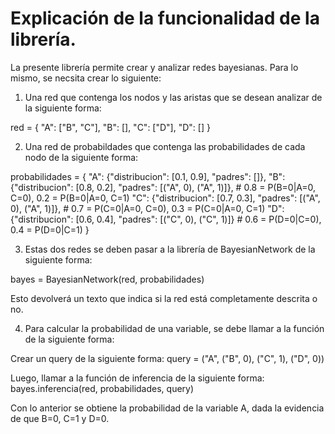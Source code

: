 # Explicación de la funcionalidad de la librería.

La presente librería permite crear y analizar redes bayesianas. Para lo mismo, se necsita crear lo siguiente: 

1. Una red que contenga los nodos y las aristas que se desean analizar de la siguiente forma: 

red = {
    "A": ["B", "C"],
    "B": [],
    "C": ["D"],
    "D": []
}

2. Una red de probabildades que contenga las probabilidades de cada nodo de la siguiente forma:

probabilidades = {
    "A": {"distribucion": [0.1, 0.9], "padres": []},
    "B": {"distribucion": [0.8, 0.2], "padres": [("A", 0), ("A", 1)]}, # 0.8 = P(B=0|A=0, C=0), 0.2 = P(B=0|A=0, C=1)
    "C": {"distribucion": [0.7, 0.3], "padres": [("A", 0), ("A", 1)]}, # 0.7 = P(C=0|A=0, C=0), 0.3 = P(C=0|A=0, C=1)
    "D": {"distribucion": [0.6, 0.4], "padres": [("C", 0), ("C", 1)]} # 0.6 = P(D=0|C=0), 0.4 = P(D=0|C=1)
}

3. Estas dos redes se deben pasar a la librería de BayesianNetwork de la siguiente forma: 

bayes = BayesianNetwork(red, probabilidades)

Esto devolverá un texto que indica si la red está completamente descrita o no.

4. Para calcular la probabilidad de una variable, se debe llamar a la función de la siguiente forma:

Crear un query de la siguiente forma:
query = ("A", ("B", 0), ("C", 1), ("D", 0))

Luego, llamar a la función de inferencia de la siguiente forma:
bayes.inferencia(red, probabilidades, query)

Con lo anterior se obtiene la probabilidad de la variable A, dada la evidencia de que B=0, C=1 y D=0.